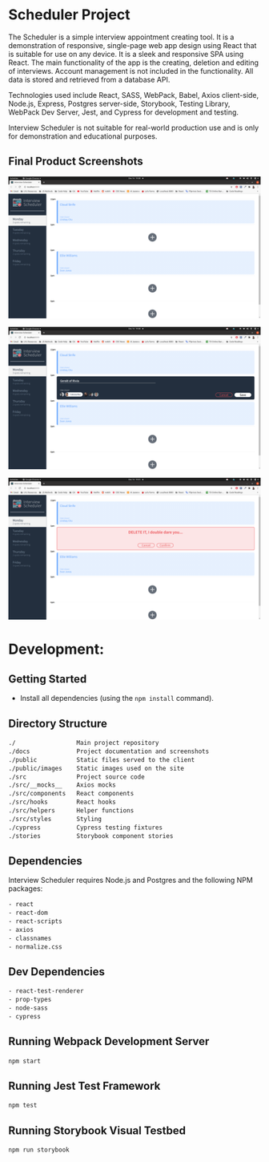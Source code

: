 # Scheduler Project

The Scheduler is a simple interview appointment creating tool. It is a demonstration of responsive, single-page web app design using React that is suitable for use on any device. It is a sleek and responsive SPA using React. The main functionality of the app is the creating, deletion and editing of interviews. Account management is not included in the functionality. All data is stored and retrieved from a database API.

Technologies used include React, SASS, WebPack, Babel, Axios client-side, Node.js, Express, Postgres server-side, Storybook, Testing Library, WebPack Dev Server, Jest, and Cypress for development and testing.

Interview Scheduler is not suitable for real-world production use and is only for demonstration and educational purposes.

## Final Product Screenshots

!["Screenshot of homepage"](https://github.com/KagisoMashigo/scheduler/blob/master/docs/Screenshot%20from%202020-12-16%2019-00-18.png?raw=true)

!["Screenshot of new appointment"](https://github.com/KagisoMashigo/scheduler/blob/master/docs/Screenshot%20from%202020-12-16%2019-00-46.png?raw=true)

!["Screenshot of deleting appointment"](https://github.com/KagisoMashigo/scheduler/blob/master/docs/Screenshot%20from%202020-12-16%2019-01-04.png?raw=true)

# Development:

## Getting Started

- Install all dependencies (using the `npm install` command).

## Directory Structure
```sh
./                 Main project repository
./docs             Project documentation and screenshots
./public           Static files served to the client
./public/images    Static images used on the site
./src              Project source code
./src/__mocks__    Axios mocks
./src/components   React components
./src/hooks        React hooks
./src/helpers      Helper functions
./src/styles       Styling
./cypress          Cypress testing fixtures
./stories          Storybook component stories
```
## Dependencies

Interview Scheduler requires Node.js and Postgres and the following NPM packages:
```sh
- react
- react-dom
- react-scripts
- axios
- classnames
- normalize.css
```
## Dev Dependencies
```sh
- react-test-renderer
- prop-types
- node-sass
- cypress
```
## Running Webpack Development Server

```sh
npm start
```

## Running Jest Test Framework

```sh
npm test
```

## Running Storybook Visual Testbed

```sh
npm run storybook
```

